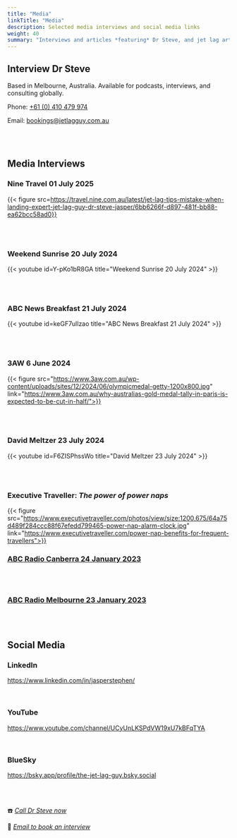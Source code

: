 ```yaml
---
title: "Media"
linkTitle: "Media"
description: Selected media interviews and social media links
weight: 40
summary: "Interviews and articles *featuring* Dr Steve, and jet lag articles *written by* Dr Steve"
---
```

## Interview Dr Steve

</aside>Based in Melbourne, Australia. Available for podcasts, interviews, and consulting globally.</aside>

Phone: [+61 (0) 410 479 974](tel:+61-410-479-974)

Email: [bookings@jetlagguy.com.au](mailto:bookings@jetlagguy.com.au)

</br>

</br>

## Media Interviews

### Nine Travel 01 July 2025

{{< figure src=https://travel.nine.com.au/latest/jet-lag-tips-mistake-when-landing-expert-jet-lag-guy-dr-steve-jasper/6bb6266f-d897-481f-bb88-ea62bcc58ad0}}

</br>
</br>

### Weekend Sunrise 20 July 2024

{{< youtube id=Y-pKo1bR8GA title="Weekend Sunrise 20 July 2024" >}}

</br>
</br>

### ABC News Breakfast 21 July 2024

{{< youtube id=keGF7ullzao title="ABC News Breakfast 21 July 2024" >}}

</br>
</br>

### 3AW 6 June 2024

{{< figure src="https://www.3aw.com.au/wp-content/uploads/sites/12/2024/06/olympicmedal-getty-1200x800.jpg" link="https://www.3aw.com.au/why-australias-gold-medal-tally-in-paris-is-expected-to-be-cut-in-half/">}}

</br>
</br>

### David Meltzer 23 July 2024

{{< youtube id=F6ZISPhssWo title="David Meltzer 23 July 2024" >}}

</br>
</br>

### Executive Traveller: _The power of power naps_

{{< figure src="https://www.executivetraveller.com/photos/view/size:1200,675/64a75d489f284ccc88f67efedd799465-power-nap-alarm-clock.jpg" link="https://www.executivetraveller.com/power-nap-benefits-for-frequent-travellers">}}

### [ABC Radio Canberra 24 January 2023](https://drive.google.com/file/d/1RAcCmV0Taix0MdKt_c1wUeDUEEzrsUf8/view?usp=share_link)

</br>
</br>

### [ABC Radio Melbourne 23 January 2023](https://drive.google.com/file/d/1A_fzTEhHF7aVtiPhCfEoEWesFB9I7Y9T/view?usp=share_link)

</br>

</br>


## Social Media

### LinkedIn
https://www.linkedin.com/in/jasperstephen/

</br>

### YouTube
https://www.youtube.com/channel/UCyUnLKSPdVW19xU7kBFqTYA

</br>

### BlueSky
https://bsky.app/profile/the-jet-lag-guy.bsky.social


</br>

</br>

:phone: *[Call Dr Steve now](tel:+61-410-479-974)*

:e-mail: *[Email to book an interview](mailto:bookings@jetlagguy.com.au)*



